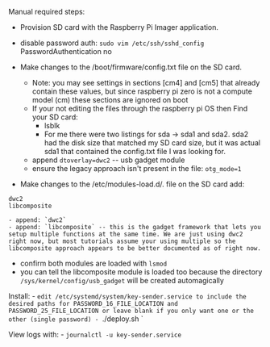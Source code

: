 Manual required steps:
 - Provision SD card with the Raspberry Pi Imager application.
 - disable password auth:
   `sudo vim /etc/ssh/sshd_config`
     PasswordAuthentication no                                             
 - Make changes to the /boot/firmware/config.txt file on the SD card.
    - Note: you may see settings in sections [cm4] and [cm5] that already contain these values, but since raspberry pi zero is not a compute model (cm) these sections are ignored on boot
    - If your not editing the files through the raspberry pi OS then Find your SD card:
        - lsblk
        - For me there were two listings for sda -> sda1 and sda2. sda2 had the disk size that matched my SD card size, but it was actual sda1 that contained the config.txt file I was looking for.
    - append `dtoverlay=dwc2` -- usb gadget module
    - ensure the legacy approach isn't present in the file: `otg_mode=1`

 - Make changes to the /etc/modules-load.d/. file on the SD card add:
```
dwc2
libcomposite
```
    - append: `dwc2`
    - append: `libcomposite` -- this is the gadget framework that lets you setup multiple functions at the same time. We are just using dwc2 right now, but most tutorials assume your using multiple so the libcomposite approach appears to be better documented as of right now.
 - confirm both modules are loaded with `lsmod`
 - you can tell the libcomposite module is loaded too because the directory `/sys/kernel/config/usb_gadget` will be created automagically

Install:
    - `edit /etc/systemd/system/key-sender.service to include the desired paths for PASSWORD_16_FILE_LOCATION and PASSWORD_25_FILE_LOCATION or leave blank if you only want one or the other (single password)
    - `./deploy.sh <target-host>`

View logs with:
    - `journalctl -u key-sender.service`
